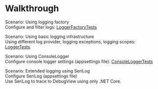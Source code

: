 # Walkthrough

Scenario: Using logging factory  
Configure and filter logs: [LoggerFactoryTests](Tests/LoggerFactoryTests.cs)  

Scenario: Using basic logging infrastructure  
Using different log provider, logging exceptions, logging scopes: [LoggerTests](Tests/LoggerTests.cs)  

Scenario: Using ConsoleLogger  
Configure console logger settings (appsettings file): [ConsoleLoggerTests](Tests/ConsoleLoggerTests.cs)

Scenario: Extended logging using SeriLog  
Configure SeriLog (appsettings file)  
Use SeriLog to trace to DebugView using only .NET Core.